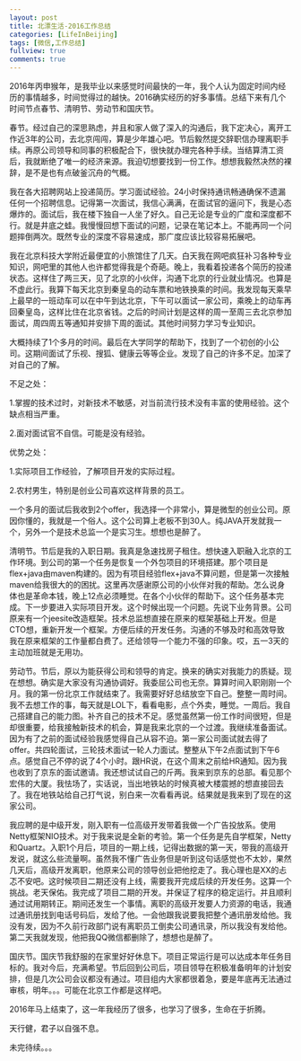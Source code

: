 ```yaml
---
layout: post
title: 北漂生活-2016工作总结
categories: [LifeInBeijing]
tags: [微信,工作总结]
fullview: true
comments: true
---
```

2016年丙申猴年，是我毕业以来感觉时间最快的一年，我个人认为固定时间内经历的事情越多，时间觉得过的越快。2016确实经历的好多事情。总结下来有几个时间节点春节、清明节、劳动节和国庆节。  


春节。经过自己的深思熟虑，并且和家人做了深入的沟通后，我下定决心，离开工作近3年的公司，去北京闯闯，算是少年雄心吧。节后毅然提交辞职信办理离职手续。再原公司领导和同事的积极配合下，很快就办理完各种手续。当结算清工资后，我就断绝了唯一的经济来源。我迫切想要找到一份工作。想想我毅然决然的裸辞，是不是也有点破釜沉舟的气概。  


我在各大招聘网站上投递简历。学习面试经验。24小时保持通讯畅通确保不遗漏任何一个招聘信息。记得第一次面试，我信心满满，在面试官的逼问下，我是心态爆炸的。面试后，我在楼下独自一人坐了好久。自己无论是专业的广度和深度都不行。就是井底之蛙。我慢慢回想下面试的问题，记录在笔记本上。不能再同一个问题摔倒两次。既然专业的深度不容易速成，那广度应该比较容易拓展吧。  


我在北京科技大学附近最便宜的小旅馆住了几天。白天我在网吧疯狂补习各种专业知识，网吧里的其他人也许都觉得我是个奇葩。晚上，我看着投递各个简历的投递状态。这样住了两三天，见了北京的小伙伴，沟通下北京的行业就业情况。也算是不虚此行。我算下每天北京到秦皇岛的动车票和地铁换乘的时间。我发现每天乘早上最早的一班动车可以在中午到达北京，下午可以面试一家公司，乘晚上的动车再回秦皇岛，这样比住在北京省钱。之后的时间计划是这样的周一至周三去北京参加面试，周四周五等通知并安排下周的面试。其他时间努力学习专业知识。  


大概持续了1个多月的时间。最后在大学同学的帮助下，找到了一个初创的小公司。这期间面试了乐视、搜狐、健康云等等企业。发现了自己的许多不足。加深了对自己的了解。  

不足之处：  

1.掌握的技术过时，对新技术不敏感，对当前流行技术没有丰富的使用经验。这个缺点相当严重。  

2.面对面试官不自信。可能是没有经验。  

优势之处：  

1.实际项目工作经验，了解项目开发的实际过程。  

2.农村男生，特别是创业公司喜欢这样背景的员工。  


一个多月的面试后我收到2个offer，我选择一个非常小，算是微型的创业公司。原因你懂的，我就是一个俗人。这个公司算上老板不到30人。纯JAVA开发就我一个，另外一个是技术总监一个是实习生。想想也是醉了。  


清明节。节后是我的入职日期。我真是急速找房子租住。想快速入职融入北京的工作环境。到公司的第一个任务是恢复一个外包项目的环境搭建。那个项目是flex+java由maven构建的。因为有项目经验flex+java不算问题，但是第一次接触maven给我很大的的困扰。这里再次感谢原公司的小伙伴对我的帮助。怎么说身体也是革命本钱，晚上12点必须睡觉。在各个小伙伴的帮助下。这个任务基本完成。下一步要进入实际项目开发。这个时候出现一个问题。先说下业务背景。公司原来有一个jeesite改造框架。技术总监想直接在原来的框架基础上开发。但是CTO想，重新开发一个框架。方便后续的开发任务。沟通的不够及时和高效导致我在原来框架的工作量都白费了。还给领导一个能力不强的印象。哎，五一3天的主动加班就是无用功。  


劳动节。节后，原以为能获得公司和领导的肯定。换来的确实对我能力的质疑。现在想想。确实是大家没有沟通协调好。我委屈公司也无奈。算算时间入职刚刚一个月。我的第一份北京工作就结束了。我需要好好总结放空下自己。整整一周时间。我不去想工作的事，每天就是LOL下，看看电影，点个外卖，睡觉。一周后。我自己搭建自己的能力图。补齐自己的技术不足。感觉虽然第一份工作时间很短，但是却很重要，给我接触新技术的机会，算是我来北京的一个过渡。我继续准备面试。因为有了之前的面试经验我感觉得自己从容不迫。第一家公司面试就去得了offer。共四轮面试，三轮技术面试一轮人力面试。整整从下午2点面试到下午6点。感觉自己不停的说了4个小时。跟HR说，在这个周末之前给HR通知。因为我也收到了京东的面试邀请。我还想试试自己的斤两。我来到京东的总部。看见那个宏伟的大厦。我怯场了，实话说，当出地铁站的时候真被大楼震撼的想直接回去了。我在地铁站给自己打气说，别白来一次看看再说。结果就是我来到了现在的这家公司。  

我应聘的是中级开发，刚入职有一位高级开发带着我做一个广告投放系。使用Netty框架NIO技术。对于我来说是全新的考验。第一个任务是先自学框架，Netty和Quartz。入职1个月后，项目的一期上线，记得出数据的第一天，带我的高级开发说，就这么些流量啊。虽然我不懂广告业务但是听到这句话感觉也不太妙，果然几天后，高级开发离职，他原来公司的领导创业把他挖走了。我心理也是XX的忐忑不安吧。这时候项目二期还没有上线，需要我开完成后续的开发任务。这算一个挑战。老天保佑。我完成了项目二期的开发。并保证了程序的稳定运行。并且顺利通过试用期转正。期间还发生一个事情。离职的高级开发要人力资源的电话，我通过通讯册找到电话号码后，发给了他。一会他跟我说要我把整个通讯册发给他。我没有发，因为不久前行政部门说有离职员工倒卖公司通讯录，所以我没有发给他。第二天我就发现，他把我QQ微信都删除了，想想也是醉了。  

国庆节。国庆节我舒服的在家里好好休息下。项目正常运行是可以达成本年任务目标的。我对今后，充满希望。节后回到公司后，项目领导在积极准备明年的计划安排，但是几次公司会议都没有通过。项目组内大家都很着急，要是年底再无法通过审核，明年。。。可能在北京工作都是这样吧。  

2016年马上结束了，这一年我经历了很多，也学习了很多，生命在于折腾。  

天行健，君子以自强不息。  


未完待续。。。


